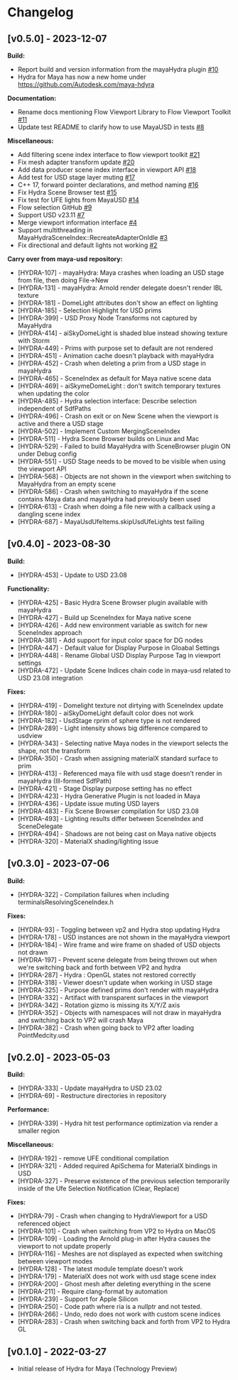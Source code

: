 # Changelog

## [v0.5.0] - 2023-12-07

**Build:**
* Report build and version information from the mayaHydra plugin [#10](https://github.com/Autodesk/maya-hydra/pull/10)
* Hydra for Maya has now a new home under https://github.com/Autodesk.com/maya-hdyra

**Documentation:**
* Rename docs mentioning Flow Viewport Library to Flow Viewport Toolkit [#11](https://github.com/Autodesk/maya-hydra/pull/11)
* Update test README to clarify how to use MayaUSD in tests [#8](https://github.com/Autodesk/maya-hydra/pull/8)

**Miscellaneous:**
* Add filtering scene index interface to flow viewport toolkit [#21](https://github.com/Autodesk/maya-hydra/pull/21)
* Fix mesh adapter transform update [#20](https://github.com/Autodesk/maya-hydra/pull/20)
* Add data producer scene index interface in viewport API [#18](https://github.com/Autodesk/maya-hydra/pull/18)
* Add test for USD stage layer muting [#17](https://github.com/Autodesk/maya-hydra/pull/17)
* C++ 17, forward pointer declarations, and method naming [#16](https://github.com/Autodesk/maya-hydra/pull/16)
* Fix Hydra Scene Browser test [#15](https://github.com/Autodesk/maya-hydra/pull/15)
* Fix test for UFE lights from MayaUSD [#14](https://github.com/Autodesk/maya-hydra/pull/14)
* Flow selection GitHub [#9](https://github.com/Autodesk/maya-hydra/pull/9)
* Support USD v23.11 [#7](https://github.com/Autodesk/maya-hydra/pull/7)
* Merge viewport information interface [#4](https://github.com/Autodesk/maya-hydra/pull/4)
* Support multithreading in MayaHydraSceneIndex::RecreateAdapterOnIdle [#3](https://github.com/Autodesk/maya-hydra/pull/3)
* Fix directional and default lights not working [#2](https://github.com/Autodesk/maya-hydra/pull/2)

**Carry over from maya-usd repository:**
* [HYDRA-107] - mayaHydra: Maya crashes when loading an USD stage from file, then doing File->New
* [HYDRA-131] - mayaHydra: Arnold render delegate doesn't render IBL texture
* [HYDRA-181] - DomeLight attributes don't show an effect on lighting
* [HYDRA-185] - Selection Highlight for USD prims
* [HYDRA-399] - USD Proxy Node Transforms not captured by MayaHydra
* [HYDRA-414] - aiSkyDomeLight is shaded blue instead showing texture with Storm
* [HYDRA-449] - Prims with purpose set to default are not rendered
* [HYDRA-451] - Animation cache doesn't playback with mayaHydra
* [HYDRA-452] - Crash when deleting a prim from a USD stage in mayaHydra
* [HYDRA-465] - SceneIndex as default for Maya native scene data
* [HYDRA-469] - aiSkymeDomeLight : don't switch temporary textures when updating the color
* [HYDRA-485] - Hydra selection interface: Describe selection independent of SdfPaths
* [HYDRA-496] - Crash on exit or on New Scene when the viewport is active and there a USD stage
* [HYDRA-502] - Implement Custom MergingSceneIndex
* [HYDRA-511] - Hydra Scene Browser builds on Linux and Mac
* [HYDRA-529] - Failed to build MayaHydra with SceneBrowser plugin ON under Debug config
* [HYDRA-551] - USD Stage needs to be moved to be visible when using the viewport API
* [HYDRA-568] - Objects are not shown in the viewport when switching to MayaHydra from an empty scene
* [HYDRA-586] - Crash when switching to mayaHydra if the scene contains Maya data and mayaHydra had previously been used
* [HYDRA-613] - Crash when doing a file new with a callback using a dangling scene index
* [HYDRA-687] - MayaUsdUfeItems.skipUsdUfeLights test failing
  
## [v0.4.0] - 2023-08-30

**Build:**
- [HYDRA-453] - Update to USD 23.08

**Functionality:**
- [HYDRA-425] - Basic Hydra Scene Browser plugin available with mayaHydra
- [HYDRA-427] - Build up SceneIndex for Maya native scene
- [HYDRA-426] - Add new environment variable as switch for new SceneIndex approach
- [HYDRA-381] - Add support for input color space for DG nodes
- [HYDRA-447] - Default value for Display Purpose in Gloabal Settings
- [HYDRA-448] - Rename Global USD Display Purpose Tag in viewport settings
- [HYDRA-472] - Update Scene Indices chain code in maya-usd related to USD 23.08 integration

**Fixes:**
- [HYDRA-419] - Domelight texture not dirtying with SceneIndex update
- [HYDRA-180] - aiSkyDomeLight default color does not work
- [HYDRA-182] - UsdStage rprim of sphere type is not rendered
- [HYDRA-289] - Light intensity shows big difference compared to usdview
- [HYDRA-343] - Selecting native Maya nodes in the viewport selects the shape, not the transform
- [HYDRA-350] - Crash when assigning materialX standard surface to prim
- [HYDRA-413] - Referenced maya file with usd stage doesn't render in mayaHydra (Ill-formed SdfPath)
- [HYDRA-421] - Stage Display purpose setting has no effect
- [HYDRA-423] - Hydra Generative Plugin is not loaded in Maya
- [HYDRA-436] - Update issue muting USD layers
- [HYDRA-483] - Fix Scene Browser compilation for USD 23.08
- [HYDRA-493] - Lighting results differ between SceneIndex and SceneDelegate
- [HYDRA-494] - Shadows are not being cast on Maya native objects
- [HYDRA-320] - MaterialX shading/lighting issue

## [v0.3.0] - 2023-07-06

**Build:**
- [HYDRA-322] - Compilation failures when including terminalsResolvingSceneIndex.h

**Fixes:**
- [HYDRA-93] - Toggling between vp2 and Hydra stop updating Hydra
- [HYDRA-178] - USD instances are not shown in the mayaHydra viewport
- [HYDRA-184] - Wire frame and wire frame on shaded of USD objects not drawn
- [HYDRA-197] - Prevent scene delegate from being thrown out when we're switching back and forth between VP2 and hydra
- [HYDRA-287] - Hydra : OpenGL states not restored correctly
- [HYDRA-318] - Viewer doesn't update when working in USD stage
- [HYDRA-325] - Purpose defined prims don't render with mayaHydra
- [HYDRA-332] - Artifact with transparent surfaces in the viewport
- [HYDRA-342] - Rotation gizmo is missing its X/Y/Z axis
- [HYDRA-352] - Objects with namespaces will not draw in mayaHydra and switching back to VP2 will crash Maya
- [HYDRA-382] - Crash when going back to VP2 after loading PointMedcity.usd

## [v0.2.0] - 2023-05-03

**Build:**
- [HYDRA-333] - Update mayaHydra to USD 23.02
- [HYDRA-69] - Restructure directories in repository

**Performance:**
- [HYDRA-339] - Hydra hit test performance optimization via render a smaller region

**Miscellaneous:**
- [HYDRA-192] - remove UFE conditional compilation
- [HYDRA-321] - Added required ApiSchema for MaterialX bindings in USD
- [HYDRA-327] - Preserve existence of the previous selection temporarily inside of the Ufe Selection Notification (Clear, Replace)

**Fixes:**
- [HYDRA-79] - Crash when changing to HydraViewport for a USD referenced object
- [HYDRA-101] - Crash when switching from VP2 to Hydra on MacOS
- [HYDRA-109] - Loading the Arnold plug-in after Hydra causes the viewport to not update properly
- [HYDRA-116] - Meshes are not displayed as expected when switching between viewport modes
- [HYDRA-128] - The latest module template doesn't work
- [HYDRA-179] - MaterialX does not work with usd stage scene index
- [HYDRA-200] - Ghost mesh after deleting everything in the scene
- [HYDRA-211] - Require clang-format by automation
- [HYDRA-239] - Support for Apple Silicon
- [HYDRA-250] - Code path where ria is a nullptr and not tested.
- [HYDRA-266] - Undo, redo does not work with custom scene indices
- [HYDRA-283] - Crash when switching back and forth from VP2 to Hydra GL


## [v0.1.0] - 2022-03-27
- Initial release of Hydra for Maya (Technology Preview)
